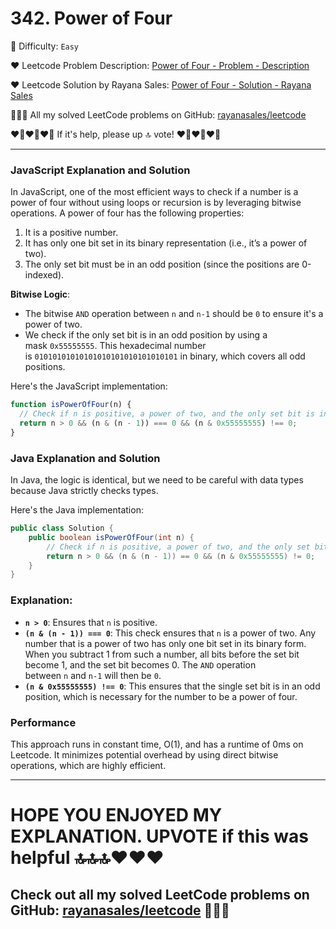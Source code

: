 # 342. Power of Four

🌱 Difficulty: `Easy`

❤️ Leetcode Problem Description: [Power of Four - Problem - Description](https://leetcode.com/problems/power-of-four/description/)

❤️ Leetcode Solution by Rayana Sales: [Power of Four - Solution - Rayana Sales](https://leetcode.com/problems/power-of-four/solutions/5716246/runtime-0ms-beats-100-simple-to-understand-java-javascript-solution)

💁🏻‍♀️ All my solved LeetCode problems on GitHub: [rayanasales/leetcode](https://github.com/rayanasales/leetcode)

❤️‍🔥❤️‍🔥❤️‍🔥 If it's help, please up 🔝 vote! ❤️‍🔥❤️‍🔥❤️‍🔥

---

### **JavaScript Explanation and Solution**

In JavaScript, one of the most efficient ways to check if a number is a power of four without using loops or recursion is by leveraging bitwise operations. A power of four has the following properties:

1. It is a positive number.
2. It has only one bit set in its binary representation (i.e., it’s a power of two).
3. The only set bit must be in an odd position (since the positions are 0-indexed).

**Bitwise Logic**:

- The bitwise `AND` operation between `n` and `n-1` should be `0` to ensure it's a power of two.
- We check if the only set bit is in an odd position by using a mask `0x55555555`. This hexadecimal number is `01010101010101010101010101010101` in binary, which covers all odd positions.

Here's the JavaScript implementation:

```js
function isPowerOfFour(n) {
  // Check if n is positive, a power of two, and the only set bit is in an odd position.
  return n > 0 && (n & (n - 1)) === 0 && (n & 0x55555555) !== 0;
}
```

### **Java Explanation and Solution**

In Java, the logic is identical, but we need to be careful with data types because Java strictly checks types.

Here's the Java implementation:

```java
public class Solution {
    public boolean isPowerOfFour(int n) {
        // Check if n is positive, a power of two, and the only set bit is in an odd position.
        return n > 0 && (n & (n - 1)) == 0 && (n & 0x55555555) != 0;
    }
}
```

### **Explanation:**

- **`n > 0`**: Ensures that `n` is positive.
- **`(n & (n - 1)) === 0`**: This check ensures that `n` is a power of two. Any number that is a power of two has only one bit set in its binary form. When you subtract 1 from such a number, all bits before the set bit become 1, and the set bit becomes 0. The `AND` operation between `n` and `n-1` will then be `0`.
- **`(n & 0x55555555) !== 0`**: This ensures that the single set bit is in an odd position, which is necessary for the number to be a power of four.

### **Performance**

This approach runs in constant time, O(1), and has a runtime of 0ms on Leetcode. It minimizes potential overhead by using direct bitwise operations, which are highly efficient.

---

# HOPE YOU ENJOYED MY EXPLANATION. UPVOTE if this was helpful 🔝🔝🔝❤️❤️❤️

## Check out all my solved LeetCode problems on GitHub: [rayanasales/leetcode](https://github.com/rayanasales/leetcode) 🤙😚🤘
